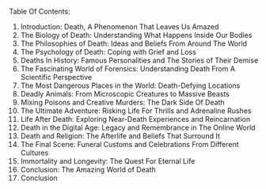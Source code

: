Table Of Contents:

1. Introduction: Death, A Phenomenon That Leaves Us Amazed
2. The Biology of Death: Understanding What Happens Inside Our Bodies
3. The Philosophies of Death: Ideas and Beliefs From Around The World 
4. The Psychology of Death: Coping with Grief and Loss
5. Deaths In History: Famous Personalities and The Stories of Their Demise
6. The Fascinating World of Forensics: Understanding Death From A Scientific Perspective
7. The Most Dangerous Places in the World: Death-Defying Locations 
8. Deadly Animals: From Microscopic Creatures to Massive Beasts
9. Mixing Poisons and Creative Murders: The Dark Side Of Death
10. The Ultimate Adventure: Risking Life For Thrills and Adrenaline Rushes
11. Life After Death: Exploring Near-Death Experiences and Reincarnation
12. Death in the Digital Age: Legacy and Remembrance in The Online World
13. Death and Religion: The Afterlife and Beliefs That Surround It
14. The Final Scene: Funeral Customs and Celebrations From Different Cultures
15. Immortality and Longevity: The Quest For Eternal Life 
16. Conclusion: The Amazing World of Death
17. Conclusion